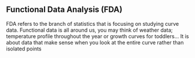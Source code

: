 ## Functional Data Analysis (FDA)
FDA refers to the branch of statistics that is focusing on studying curve data. Functional data is all around us, you may think of weather data; temperature profile throughout the year or growth curves for toddlers... It is about data that make sense when you look at the entire curve rather than isolated points   